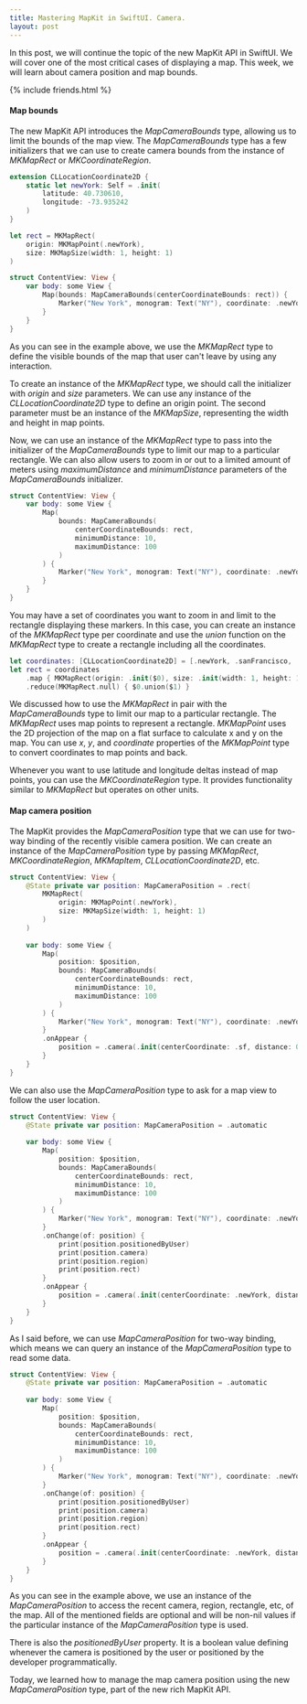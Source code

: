 ```yaml
---
title: Mastering MapKit in SwiftUI. Camera.
layout: post
---
```


In this post, we will continue the topic of the new MapKit API in SwiftUI. We will cover one of the most critical cases of displaying a map. This week, we will learn about camera position and map bounds.

{% include friends.html %}

#### Map bounds
The new MapKit API introduces the *MapCameraBounds* type, allowing us to limit the bounds of the map view. The *MapCameraBounds* type has a few initializers that we can use to create camera bounds from the instance of *MKMapRect* or *MKCoordinateRegion*.

```swift
extension CLLocationCoordinate2D {
    static let newYork: Self = .init(
        latitude: 40.730610,
        longitude: -73.935242
    )
}

let rect = MKMapRect(
    origin: MKMapPoint(.newYork),
    size: MKMapSize(width: 1, height: 1)
)

struct ContentView: View {
    var body: some View {
        Map(bounds: MapCameraBounds(centerCoordinateBounds: rect)) {
            Marker("New York", monogram: Text("NY"), coordinate: .newYork)
        }
    }
}
```

As you can see in the example above, we use the *MKMapRect* type to define the visible bounds of the map that user can't leave by using any interaction.

 To create an instance of the *MKMapRect* type, we should call the initializer with *origin* and *size* parameters. We can use any instance of the *CLLocationCoordinate2D* type to define an origin point. The second parameter must be an instance of the *MKMapSize*, representing the width and height in map points.

Now, we can use an instance of the *MKMapRect* type to pass into the initializer of the *MapCameraBounds* type to limit our map to a particular rectangle. We can also allow users to zoom in or out to a limited amount of meters using *maximumDistance* and *minimumDistance* parameters of the *MapCameraBounds* initializer.

```swift
struct ContentView: View {
    var body: some View {
        Map(
            bounds: MapCameraBounds(
                centerCoordinateBounds: rect,
                minimumDistance: 10,
                maximumDistance: 100
            )
        ) {
            Marker("New York", monogram: Text("NY"), coordinate: .newYork)
        }
    }
}
```

You may have a set of coordinates you want to zoom in and limit to the rectangle displaying these markers. In this case, you can create an instance of the *MKMapRect* type per coordinate and use the *union* function on the *MKMapRect* type to create a rectangle including all the coordinates.

```swift
let coordinates: [CLLocationCoordinate2D] = [.newYork, .sanFrancisco, .seattle]
let rect = coordinates
    .map { MKMapRect(origin: .init($0), size: .init(width: 1, height: 1)) }
    .reduce(MKMapRect.null) { $0.union($1) }
```

We discussed how to use the *MKMapRect* in pair with the *MapCameraBounds* type to limit our map to a particular rectangle. The *MKMapRect* uses map points to represent a rectangle. *MKMapPoint* uses the 2D projection of the map on a flat surface to calculate x and y on the map. You can use *x*, *y*, and *coordinate* properties of the *MKMapPoint* type to convert coordinates to map points and back.

Whenever you want to use latitude and longitude deltas instead of map points, you can use the *MKCoordinateRegion* type. It provides functionality similar to *MKMapRect* but operates on other units.

#### Map camera position
The MapKit provides the *MapCameraPosition* type that we can use for two-way binding of the recently visible camera position. We can create an instance of the *MapCameraPosition* type by passing *MKMapRect*, *MKCoordinateRegion*, *MKMapItem*, *CLLocationCoordinate2D*, etc.

```swift
struct ContentView: View {
    @State private var position: MapCameraPosition = .rect(
        MKMapRect(
            origin: MKMapPoint(.newYork),
            size: MKMapSize(width: 1, height: 1)
        )
    )
    
    var body: some View {
        Map(
            position: $position,
            bounds: MapCameraBounds(
                centerCoordinateBounds: rect,
                minimumDistance: 10,
                maximumDistance: 100
            )
        ) {
            Marker("New York", monogram: Text("NY"), coordinate: .newYork)
        }
        .onAppear {
            position = .camera(.init(centerCoordinate: .sf, distance: 0))
        }
    }
}
```

We can also use the *MapCameraPosition* type to ask for a map view to follow the user location.

```swift
struct ContentView: View {
    @State private var position: MapCameraPosition = .automatic
    
    var body: some View {
        Map(
            position: $position,
            bounds: MapCameraBounds(
                centerCoordinateBounds: rect,
                minimumDistance: 10,
                maximumDistance: 100
            )
        ) {
            Marker("New York", monogram: Text("NY"), coordinate: .newYork)
        }
        .onChange(of: position) {
            print(position.positionedByUser)
            print(position.camera)
            print(position.region)
            print(position.rect)
        }
        .onAppear {
            position = .camera(.init(centerCoordinate: .newYork, distance: 0))
        }
    }
}
```

As I said before, we can use *MapCameraPosition* for two-way binding, which means we can query an instance of the *MapCameraPosition* type to read some data.

```swift
struct ContentView: View {
    @State private var position: MapCameraPosition = .automatic
    
    var body: some View {
        Map(
            position: $position,
            bounds: MapCameraBounds(
                centerCoordinateBounds: rect,
                minimumDistance: 10,
                maximumDistance: 100
            )
        ) {
            Marker("New York", monogram: Text("NY"), coordinate: .newYork)
        }
        .onChange(of: position) {
            print(position.positionedByUser)
            print(position.camera)
            print(position.region)
            print(position.rect)
        }
        .onAppear {
            position = .camera(.init(centerCoordinate: .newYork, distance: 0))
        }
    }
}
```

As you can see in the example above, we use an instance of the *MapCameraPosition* to access the recent camera, region, rectangle, etc, of the map. All of the mentioned fields are optional and will be non-nil values if the particular instance of the *MapCameraPosition* type is used.

There is also the *positionedByUser* property. It is a boolean value defining whenever the camera is positioned by the user or positioned by the developer programmatically.

Today, we learned how to manage the map camera position using the new *MapCameraPosition* type, part of the new rich MapKit API.
